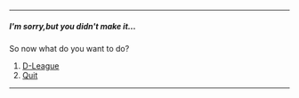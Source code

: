 ---
##### I'm sorry,but you didn't make it...  
So now what do you want to do?
1. [D-League](D-league/d-league.md)
2. [Quit](Quit/quit.md)

---